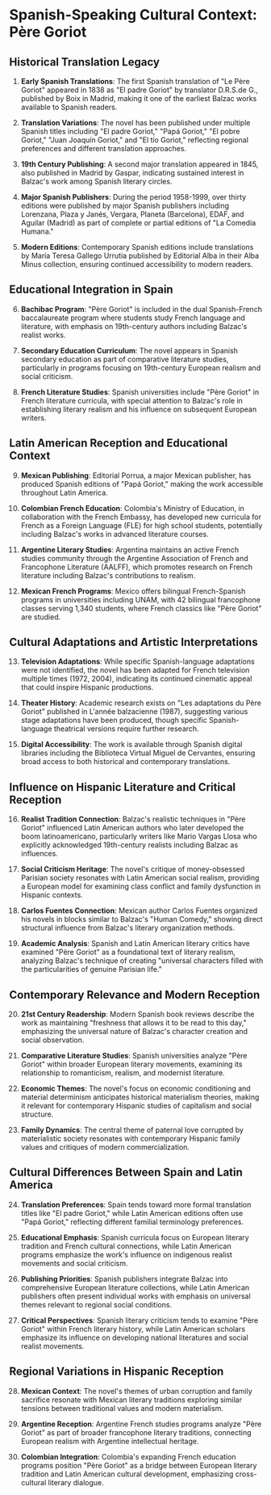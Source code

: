 # Spanish-Speaking Cultural Context: Père Goriot

## Historical Translation Legacy

1. **Early Spanish Translations**: The first Spanish translation of "Le Père Goriot" appeared in 1838 as "El padre Goriot" by translator D.R.S.de G., published by Boix in Madrid, making it one of the earliest Balzac works available to Spanish readers.

2. **Translation Variations**: The novel has been published under multiple Spanish titles including "El padre Goriot," "Papá Goriot," "El pobre Goriot," "Juan Joaquín Goriot," and "El tío Goriot," reflecting regional preferences and different translation approaches.

3. **19th Century Publishing**: A second major translation appeared in 1845, also published in Madrid by Gaspar, indicating sustained interest in Balzac's work among Spanish literary circles.

4. **Major Spanish Publishers**: During the period 1958-1999, over thirty editions were published by major Spanish publishers including Lorenzana, Plaza y Janés, Vergara, Planeta (Barcelona), EDAF, and Aguilar (Madrid) as part of complete or partial editions of "La Comedia Humana."

5. **Modern Editions**: Contemporary Spanish editions include translations by María Teresa Gallego Urrutia published by Editorial Alba in their Alba Minus collection, ensuring continued accessibility to modern readers.

## Educational Integration in Spain

6. **Bachibac Program**: "Père Goriot" is included in the dual Spanish-French baccalaureate program where students study French language and literature, with emphasis on 19th-century authors including Balzac's realist works.

7. **Secondary Education Curriculum**: The novel appears in Spanish secondary education as part of comparative literature studies, particularly in programs focusing on 19th-century European realism and social criticism.

8. **French Literature Studies**: Spanish universities include "Père Goriot" in French literature curricula, with special attention to Balzac's role in establishing literary realism and his influence on subsequent European writers.

## Latin American Reception and Educational Context

9. **Mexican Publishing**: Editorial Porrua, a major Mexican publisher, has produced Spanish editions of "Papá Goriot," making the work accessible throughout Latin America.

10. **Colombian French Education**: Colombia's Ministry of Education, in collaboration with the French Embassy, has developed new curricula for French as a Foreign Language (FLE) for high school students, potentially including Balzac's works in advanced literature courses.

11. **Argentine Literary Studies**: Argentina maintains an active French studies community through the Argentine Association of French and Francophone Literature (AALFF), which promotes research on French literature including Balzac's contributions to realism.

12. **Mexican French Programs**: Mexico offers bilingual French-Spanish programs in universities including UNAM, with 42 bilingual francophone classes serving 1,340 students, where French classics like "Père Goriot" are studied.

## Cultural Adaptations and Artistic Interpretations

13. **Television Adaptations**: While specific Spanish-language adaptations were not identified, the novel has been adapted for French television multiple times (1972, 2004), indicating its continued cinematic appeal that could inspire Hispanic productions.

14. **Theater History**: Academic research exists on "Les adaptations du Père Goriot" published in L'année balzacienne (1987), suggesting various stage adaptations have been produced, though specific Spanish-language theatrical versions require further research.

15. **Digital Accessibility**: The work is available through Spanish digital libraries including the Biblioteca Virtual Miguel de Cervantes, ensuring broad access to both historical and contemporary translations.

## Influence on Hispanic Literature and Critical Reception

16. **Realist Tradition Connection**: Balzac's realistic techniques in "Père Goriot" influenced Latin American authors who later developed the boom latinoamericano, particularly writers like Mario Vargas Llosa who explicitly acknowledged 19th-century realists including Balzac as influences.

17. **Social Criticism Heritage**: The novel's critique of money-obsessed Parisian society resonates with Latin American social realism, providing a European model for examining class conflict and family dysfunction in Hispanic contexts.

18. **Carlos Fuentes Connection**: Mexican author Carlos Fuentes organized his novels in blocks similar to Balzac's "Human Comedy," showing direct structural influence from Balzac's literary organization methods.

19. **Academic Analysis**: Spanish and Latin American literary critics have examined "Père Goriot" as a foundational text of literary realism, analyzing Balzac's technique of creating "universal characters filled with the particularities of genuine Parisian life."

## Contemporary Relevance and Modern Reception

20. **21st Century Readership**: Modern Spanish book reviews describe the work as maintaining "freshness that allows it to be read to this day," emphasizing the universal nature of Balzac's character creation and social observation.

21. **Comparative Literature Studies**: Spanish universities analyze "Père Goriot" within broader European literary movements, examining its relationship to romanticism, realism, and modernist literature.

22. **Economic Themes**: The novel's focus on economic conditioning and material determinism anticipates historical materialism theories, making it relevant for contemporary Hispanic studies of capitalism and social structure.

23. **Family Dynamics**: The central theme of paternal love corrupted by materialistic society resonates with contemporary Hispanic family values and critiques of modern commercialization.

## Cultural Differences Between Spain and Latin America

24. **Translation Preferences**: Spain tends toward more formal translation titles like "El padre Goriot," while Latin American editions often use "Papá Goriot," reflecting different familial terminology preferences.

25. **Educational Emphasis**: Spanish curricula focus on European literary tradition and French cultural connections, while Latin American programs emphasize the work's influence on indigenous realist movements and social criticism.

26. **Publishing Priorities**: Spanish publishers integrate Balzac into comprehensive European literature collections, while Latin American publishers often present individual works with emphasis on universal themes relevant to regional social conditions.

27. **Critical Perspectives**: Spanish literary criticism tends to examine "Père Goriot" within French literary history, while Latin American scholars emphasize its influence on developing national literatures and social realist movements.

## Regional Variations in Hispanic Reception

28. **Mexican Context**: The novel's themes of urban corruption and family sacrifice resonate with Mexican literary traditions exploring similar tensions between traditional values and modern materialism.

29. **Argentine Reception**: Argentine French studies programs analyze "Père Goriot" as part of broader francophone literary traditions, connecting European realism with Argentine intellectual heritage.

30. **Colombian Integration**: Colombia's expanding French education programs position "Père Goriot" as a bridge between European literary tradition and Latin American cultural development, emphasizing cross-cultural literary dialogue.
